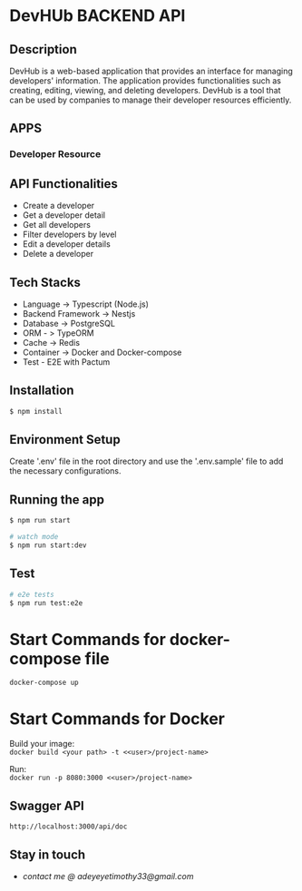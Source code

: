 # DevHUb BACKEND API

## Description

DevHub is a web-based application that provides an interface for managing developers' information. The application provides functionalities such as creating, editing, viewing, and deleting developers. DevHub is a tool that can be used by companies to manage their developer resources efficiently.

## APPS

### Developer Resource

## API Functionalities

- Create a developer
- Get a developer detail
- Get all developers
- Filter developers by level
- Edit a developer details
- Delete a developer

## Tech Stacks

- Language -> Typescript (Node.js)
- Backend Framework -> Nestjs
- Database -> PostgreSQL
- ORM - > TypeORM
- Cache -> Redis
- Container -> Docker and Docker-compose
- Test - E2E with Pactum

## Installation

```bash
$ npm install
```

## Environment Setup

Create '.env' file in the root directory and use the '.env.sample' file to add the necessary configurations.

## Running the app

```bash
$ npm run start

# watch mode
$ npm run start:dev
```

## Test

```bash
# e2e tests
$ npm run test:e2e
```

# Start Commands for docker-compose file

`docker-compose up`

# Start Commands for Docker

Build your image:  
`docker build <your path> -t <<user>/project-name>`

Run:  
`docker run -p 8080:3000 <<user>/project-name>`

## Swagger API

```
http://localhost:3000/api/doc
```

## Stay in touch

- _contact me @ adeyeyetimothy33@gmail.com_
